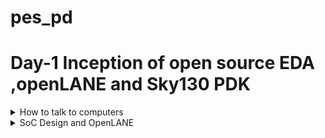 # pes_pd
# Day-1 Inception of open source EDA ,openLANE and Sky130 PDK 


</details>	
	
 <details>
 <summary> How to talk to computers  </summary>

### Introduction to QFN-48 package,chip,pads,core,die and IPs

 
 ![pd1](https://github.com/vishnupriyapesu/pes_pd/assets/142419649/7da74702-9420-4872-960e-81339d4c0f8e)

 
 Block diagram of Arduino board


 ![pd2](https://github.com/vishnupriyapesu/pes_pd/assets/142419649/c87f0870-8bba-4e3f-b347-d7e33db6a4e2)

 IC in board (Package : QFN -48 Quad flat No-leads)
 

![pd3](https://github.com/vishnupriyapesu/pes_pd/assets/142419649/16bd0abf-d166-416b-bcb4-5539bab55247)

example:

![pd4](https://github.com/vishnupriyapesu/pes_pd/assets/142419649/5b85bbf4-ab29-49d3-a71d-2b7c22dd01c8)

> chip is at the centre of the package


> the way the chip is connected to package is by **wirebounce**


> through **wirebounce** ,able to transfer all the signal from outside world


chip:

![pd5](https://github.com/vishnupriyapesu/pes_pd/assets/142419649/4c47281f-2f94-4289-9a0a-b9da48318f34)

components:

1. **PADS** :through which, can send signal inside the chip and viceverse
2. **core** : where all digital logic sits

3. **Die** : size of the entire chip,manufactured on the silicon 

RISC SoC:


![pd7](https://github.com/vishnupriyapesu/pes_pd/assets/142419649/90631909-0ff7-45ba-8ea5-073f0d41694d)


Foundary Ips(intellectual properties) 

Macros : pure digital logic


### Introduction to RISC-V


![pd8](https://github.com/vishnupriyapesu/pes_pd/assets/142419649/5b59a5bc-328d-464d-b3ca-56bc98a9dac8)


### From software Application to hardware

![Screenshot (182)](https://github.com/vishnupriyapesu/pes_pd/assets/142419649/e26f7e75-d474-40ac-9198-7e1f7bb8582b)


> c or any other language converted in to assembly level language by complier then assembly in turn converted in to binary code which hardware can understand


> there are two main interface


1. instructions (also called architecture of computer)

2.assembler,which converts assembly level to binary code





**Example:clock**

![Screenshot (181)](https://github.com/vishnupriyapesu/pes_pd/assets/142419649/d5d9eeac-e267-49fa-a5a2-ba479e3730ce)



</details>	
	
 <details>
 <summary> SoC Design and OpenLANE  </summary


### Introduction to all components of open-source digital asic design

**open source digital asic design**


![Screenshot (185)](https://github.com/vishnupriyapesu/pes_pd/assets/142419649/dbdd9025-835f-4ca5-8c54-b08c3c323585)



**Process Design Kit(PDK)**: 

> In the field of semiconductor manufacturing, a PDK is a set of files and data used by semiconductor designers to create and verify the physical layout of an integrated circuit (IC) on a silicon wafer.
> It includes information about the fabrication process, device models, and design rules


> PDK is the interface between fabrication and the designer


> google worked out an agreement with sky water the open source PDK for the 130nm process by skywater

> june 30 2020 google relewased first ever PDK open source

![Screenshot (186)](https://github.com/vishnupriyapesu/pes_pd/assets/142419649/b1174e08-aa59-4b6d-99e8-4e7b01beb6e9)


is 130nm fast?
yes it is ,
here are two examples:

![Screenshot (187)](https://github.com/vishnupriyapesu/pes_pd/assets/142419649/c1849600-fda9-4a21-947f-45e0bc84ae4c)


### simplified ASIC design flow:

![Screenshot (188)](https://github.com/vishnupriyapesu/pes_pd/assets/142419649/ed8c20fc-a6ac-4685-b23c-d92cd12742d0)

1. **synthesis**:
> coverts RTL to a circuit out of components from the standard cell library(SCL)

![Screenshot (190)](https://github.com/vishnupriyapesu/pes_pd/assets/142419649/767567d2-fcae-4695-b640-e8a096ca7893)

> standard cells,each cell has different views/models

--> Electrical, HDL,SPICE

--> Layout (Abstract and Detailed)


2. **floor /power planning**:


it depends on whether we are implementing the single component (MacroFloor planning)or whole chip(chip Floor planning)

macro Floor planning : Dimensions, pin locations,rows definition

![Screenshot (192)](https://github.com/vishnupriyapesu/pes_pd/assets/142419649/9917b9e9-f970-4233-b6ea-7462d67d0882)



chip Floor planning: partition the chip die between different system building blocks and place the I/O pads

![Screenshot (193)](https://github.com/vishnupriyapesu/pes_pd/assets/142419649/0cf29d23-1247-4fbf-9223-ea32c1d6fd4c)



3.**placement**

placements are done in tw steps:


--> global placemnts find optimal positions for old cells,cells may overlap

--> Detailed placements


4.**clocl tree synthesis**:

--> To deliver the clock to all sequential elements (e.g., FF) with minimum skew And in agood shape

-->Tree(H,X,...)


5. **routing**

--> implement the interconnect using the available metal layers

--> Metal tracks form a routing grid

--> Routing grid is huge 

--> Divide and Conquer


-- **Global Routin**g:Generates routing guides 


-- **Detailed Routing** : Uses the Routing guides to implement the actual wiring


6. **sign off**


--> **physical Verifications**

--Design rules Checking(DRC)


--Layout vs.Schematic(LVS)


-->**Timimg Verification**


--Static Timing Analysis



### Intoduction to openLANE and Strives chipsets

The problem is tougher when using Open source EDA


> Tools Qualificationa

> Tools Calibration

> Missing tools




**OpenLANE**

> Started as an Open Source Flow for a True Open Source Tape-out Experiment

> striVe is a family of Open everything SoCs

-- Open PDK, Open EDA,Open RTL


striVes has different members :

1. striVe : Sky 130 SCL + Synthesized 1Kbytes SRAM

2. striVe 2 : Sky 130 SCL +  1Kbytes Open RAM block

3. striVe 2a : striVe 2 with a single chip core module

4. strive 3 : OSU SCL + Synthesized 1Kbytes SRAM

5. striVe 5 : Sky 130 SCL + 8 x 1 Kbytes openRAM banks

6. striVe 6 : striVe 2 with DFT


![Screenshot (195)](https://github.com/vishnupriyapesu/pes_pd/assets/142419649/2860f943-a999-467e-9d83-35c8c37ebb62)



> The main goal of OpenLANE is to produce NO LVS violations , NO DRC violations and timing violations



> OpenLANE Tuned for SkyWater 130n Open PDK

OpenLANE has two modes of operation:

-- Autonomous or interactive

-- DesignSpace Exploration: find the best set of flow configuration



> OpenLANE has more number of design examples there are 43 design with their best configuration














